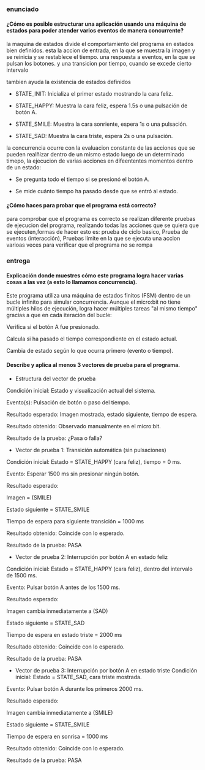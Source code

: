 ### enunciado 

#### ¿Cómo es posible estructurar una aplicación usando una máquina de estados para poder atender varios eventos de manera concurrente?

la maquina de estados divide el comportamiento del programa en estados bien definidos. esta la accion de entrada, en la que se muestra la imagen y se reinicia y se restablece el tiempo. una respuesta a eventos, en la que se pulsan los botones.
y una transicion por tiempo, cuando se excede cierto intervalo 

tambien ayuda la existencia de estados definidos 

- STATE_INIT: Inicializa el primer estado mostrando la cara feliz.

- STATE_HAPPY: Muestra la cara feliz, espera 1.5s o una pulsación de botón A.

- STATE_SMILE: Muestra la cara sonriente, espera 1s o una pulsación.

- STATE_SAD: Muestra la cara triste, espera 2s o una pulsación.

la concurrencia ocurre con la evaluacion constante de las acciones que se pueden realñizar dentro de un mismo estado luego de un determinado timepo, la ejecucion de varias acciones en difeententes momentos dentro de un estado:

- Se pregunta todo el tiempo si se presionó el botón A.

- Se mide cuánto tiempo ha pasado desde que se entró al estado.

#### ¿Cómo haces para probar que el programa está correcto?

para comprobar que el programa es correcto se realizan diferente pruebas de ejecucion del programa, realizando todas las acciones que se quiera que se ejecuten,formas de hacer esto es: prueba de ciclo basico, Prueba de eventos (interacción), Pruebas límite
en la que se ejecuta una accion varioas veces para verificar que el programa no se rompa 

### entrega 

#### Explicación donde muestres cómo este programa logra hacer varias cosas a las vez (a esto lo llamamos concurrencia).

Este programa utiliza una máquina de estados finitos (FSM) dentro de un bucle infinito para simular concurrencia. Aunque el micro:bit no tiene múltiples hilos de ejecución, logra hacer múltiples tareas "al mismo tiempo" 
gracias a que en cada iteración del bucle:

Verifica si el botón A fue presionado.

Calcula si ha pasado el tiempo correspondiente en el estado actual.

Cambia de estado según lo que ocurra primero (evento o tiempo).

#### Describe y aplica al menos 3 vectores de prueba para el programa.

- Estructura del vector de prueba

Condición inicial: Estado y visualización actual del sistema.

Evento(s): Pulsación de botón o paso del tiempo.

Resultado esperado: Imagen mostrada, estado siguiente, tiempo de espera.

Resultado obtenido: Observado manualmente en el micro:bit.

Resultado de la prueba: ¿Pasa o falla?

- Vector de prueba 1: Transición automática (sin pulsaciones)

Condición inicial: Estado = STATE_HAPPY (cara feliz), tiempo = 0 ms.

Evento: Esperar 1500 ms sin presionar ningún botón.

Resultado esperado:

Imagen = (SMILE)

Estado siguiente = STATE_SMILE

Tiempo de espera para siguiente transición = 1000 ms

Resultado obtenido: Coincide con lo esperado.

Resultado de la prueba: PASA

- Vector de prueba 2: Interrupción por botón A en estado feliz

Condición inicial: Estado = STATE_HAPPY (cara feliz), dentro del intervalo de 1500 ms.

Evento: Pulsar botón A antes de los 1500 ms.

Resultado esperado:

Imagen cambia inmediatamente a (SAD)

Estado siguiente = STATE_SAD

Tiempo de espera en estado triste = 2000 ms

Resultado obtenido: Coincide con lo esperado.

Resultado de la prueba: PASA

- Vector de prueba 3: Interrupción por botón A en estado triste
Condición inicial: Estado = STATE_SAD, cara triste mostrada.

Evento: Pulsar botón A durante los primeros 2000 ms.

Resultado esperado:

Imagen cambia inmediatamente a (SMILE)

Estado siguiente = STATE_SMILE

Tiempo de espera en sonrisa = 1000 ms

Resultado obtenido: Coincide con lo esperado.

Resultado de la prueba: PASA
















